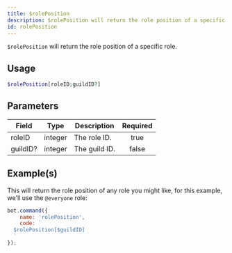 ```yaml
---
title: $rolePosition
description: $rolePosition will return the role position of a specific role.
id: rolePosition
---
```


`$rolePosition` will return the role position of a specific role.

## Usage

```php
$rolePosition[roleID;guildID?]
```

## Parameters

| Field    | Type    | Description   | Required |
| -------- | ------- | ------------- | :------: |
| roleID   | integer | The role ID.  |   true   |
| guildID? | integer | The guild ID. |  false   |

## Example(s)

This will return the role position of any role you might like, for this example, we'll use the `@everyone` role:

```javascript
bot.command({
    name: 'rolePosition',
    code: `
  $rolePosition[$guildID]
  `
});
```

